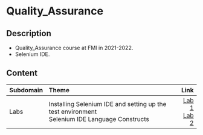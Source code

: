 # Quality_Assurance

## Description
- Quality_Assurance course at FMI in 2021-2022.
- Selenium IDE.

## Content
<div align="center">

Subdomain|Theme|Link
:-|:-|-:
Labs|Installing Selenium IDE and setting up the test environment<br>Selenium IDE Language Constructs|[Lab 1]()<br>[Lab 2]()
